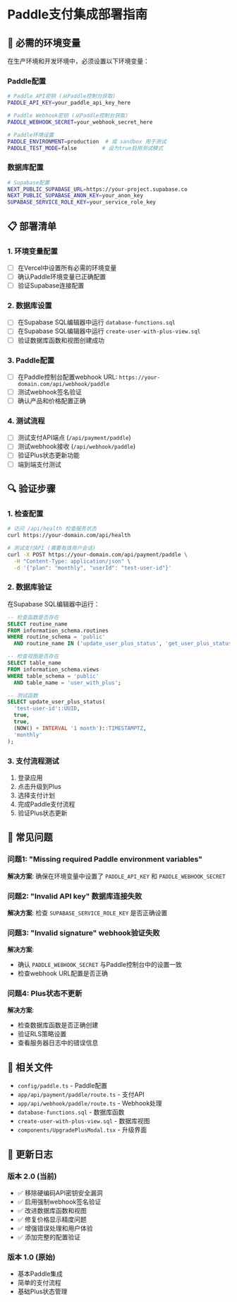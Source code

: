 # Paddle支付集成部署指南

## 🔧 必需的环境变量

在生产环境和开发环境中，必须设置以下环境变量：

### Paddle配置
```bash
# Paddle API密钥 (从Paddle控制台获取)
PADDLE_API_KEY=your_paddle_api_key_here

# Paddle Webhook密钥 (从Paddle控制台获取)
PADDLE_WEBHOOK_SECRET=your_webhook_secret_here

# Paddle环境设置
PADDLE_ENVIRONMENT=production  # 或 sandbox 用于测试
PADDLE_TEST_MODE=false        # 设为true启用测试模式
```

### 数据库配置
```bash
# Supabase配置
NEXT_PUBLIC_SUPABASE_URL=https://your-project.supabase.co
NEXT_PUBLIC_SUPABASE_ANON_KEY=your_anon_key
SUPABASE_SERVICE_ROLE_KEY=your_service_role_key
```

## 📋 部署清单

### 1. 环境变量配置
- [ ] 在Vercel中设置所有必需的环境变量
- [ ] 确认Paddle环境变量已正确配置
- [ ] 验证Supabase连接配置

### 2. 数据库设置
- [ ] 在Supabase SQL编辑器中运行 `database-functions.sql`
- [ ] 在Supabase SQL编辑器中运行 `create-user-with-plus-view.sql`
- [ ] 验证数据库函数和视图创建成功

### 3. Paddle配置
- [ ] 在Paddle控制台配置webhook URL: `https://your-domain.com/api/webhook/paddle`
- [ ] 测试webhook签名验证
- [ ] 确认产品和价格配置正确

### 4. 测试流程
- [ ] 测试支付API端点 (`/api/payment/paddle`)
- [ ] 测试webhook接收 (`/api/webhook/paddle`)
- [ ] 验证Plus状态更新功能
- [ ] 端到端支付测试

## 🔍 验证步骤

### 1. 检查配置
```bash
# 访问 /api/health 检查服务状态
curl https://your-domain.com/api/health

# 测试支付API (需要有效用户会话)
curl -X POST https://your-domain.com/api/payment/paddle \
  -H "Content-Type: application/json" \
  -d '{"plan": "monthly", "userId": "test-user-id"}'
```

### 2. 数据库验证
在Supabase SQL编辑器中运行：
```sql
-- 检查函数是否存在
SELECT routine_name 
FROM information_schema.routines 
WHERE routine_schema = 'public' 
  AND routine_name IN ('update_user_plus_status', 'get_user_plus_status');

-- 检查视图是否存在
SELECT table_name 
FROM information_schema.views 
WHERE table_schema = 'public' 
  AND table_name = 'user_with_plus';

-- 测试函数
SELECT update_user_plus_status(
  'test-user-id'::UUID,
  true,
  true,
  (NOW() + INTERVAL '1 month')::TIMESTAMPTZ,
  'monthly'
);
```

### 3. 支付流程测试
1. 登录应用
2. 点击升级到Plus
3. 选择支付计划
4. 完成Paddle支付流程
5. 验证Plus状态更新

## 🚨 常见问题

### 问题1: "Missing required Paddle environment variables"
**解决方案**: 确保在环境变量中设置了 `PADDLE_API_KEY` 和 `PADDLE_WEBHOOK_SECRET`

### 问题2: "Invalid API key" 数据库连接失败
**解决方案**: 检查 `SUPABASE_SERVICE_ROLE_KEY` 是否正确设置

### 问题3: "Invalid signature" webhook验证失败
**解决方案**: 
- 确认 `PADDLE_WEBHOOK_SECRET` 与Paddle控制台中的设置一致
- 检查webhook URL配置是否正确

### 问题4: Plus状态不更新
**解决方案**:
- 检查数据库函数是否正确创建
- 验证RLS策略设置
- 查看服务器日志中的错误信息

## 📄 相关文件

- `config/paddle.ts` - Paddle配置
- `app/api/payment/paddle/route.ts` - 支付API
- `app/api/webhook/paddle/route.ts` - Webhook处理
- `database-functions.sql` - 数据库函数
- `create-user-with-plus-view.sql` - 数据库视图
- `components/UpgradePlusModal.tsx` - 升级界面

## 🔄 更新日志

### 版本 2.0 (当前)
- ✅ 移除硬编码API密钥安全漏洞
- ✅ 启用强制webhook签名验证
- ✅ 改进数据库函数和视图
- ✅ 修复价格显示精度问题
- ✅ 增强错误处理和用户体验
- ✅ 添加完整的配置验证

### 版本 1.0 (原始)
- 基本Paddle集成
- 简单的支付流程
- 基础Plus状态管理